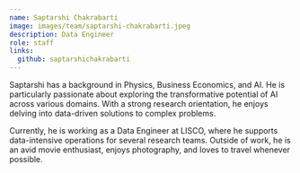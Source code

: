 ```yaml
---
name: Saptarshi Chakrabarti
image: images/team/saptarshi-chakrabarti.jpeg
description: Data Engineer
role: staff
links:
  github: saptarshichakrabarti
---
```

Saptarshi has a background in Physics, Business Economics, and AI. He is particularly passionate about exploring the transformative potential of AI across various domains. With a strong research orientation, he enjoys delving into data-driven solutions to complex problems.

Currently, he is working as a Data Engineer at LISCO, where he supports data-intensive operations for several research teams. Outside of work, he is an avid movie enthusiast, enjoys photography, and loves to travel whenever possible.